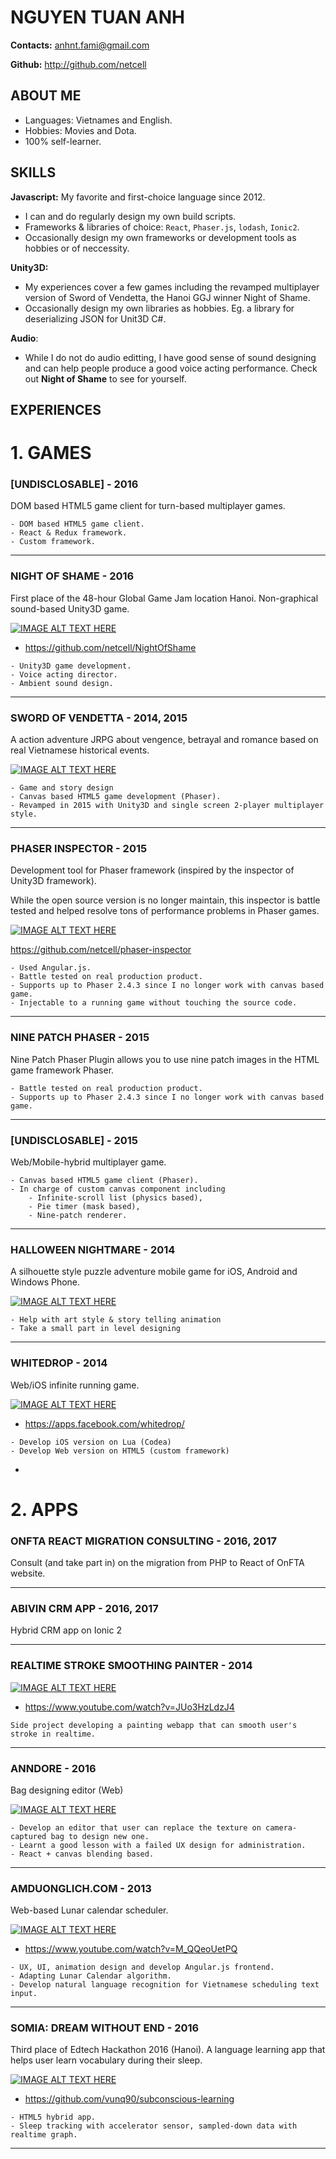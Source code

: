 NGUYEN TUAN ANH
============

**Contacts:** anhnt.fami@gmail.com

**Github:** http://github.com/netcell

ABOUT ME
--------------------

- Languages: Vietnames and English.
- Hobbies: Movies and Dota.
- 100% self-learner.


SKILLS
--------------------

**Javascript:** My favorite and first-choice language since 2012.
 
- I can and do regularly design my own build scripts.
- Frameworks & libraries of choice: `React`, `Phaser.js`, `lodash`, `Ionic2`.
- Occasionally design my own frameworks or development tools as hobbies or of neccessity.

**Unity3D:**

- My experiences cover a few games including the revamped multiplayer version of Sword of Vendetta, the Hanoi GGJ winner Night of Shame.
- Occasionally design my own libraries as hobbies. Eg. a library for deserializing JSON for Unit3D C#.

**Audio**: 

- While I do not do audio editting, I have good sense of sound designing and can help people produce a good voice acting performance. Check out **Night of Shame** to see for yourself.

EXPERIENCES
----------

# 1. GAMES

### [UNDISCLOSABLE] - 2016
DOM based HTML5 game client for turn-based multiplayer games.

```
- DOM based HTML5 game client.
- React & Redux framework.
- Custom framework.
```

----------

### NIGHT OF SHAME - 2016
First place of the 48-hour Global Game Jam location Hanoi.
Non-graphical sound-based Unity3D game. 

[![IMAGE ALT TEXT HERE](http://i.imgur.com/kH3KrD0.png)](https://www.youtube.com/watch?v=_alqaBCXAy0)

- https://github.com/netcell/NightOfShame

```
- Unity3D game development.
- Voice acting director.
- Ambient sound design.
```
----------

### SWORD OF VENDETTA - 2014, 2015
A action adventure JRPG about vengence, betrayal and romance based on real Vietnamese historical events.

[![IMAGE ALT TEXT HERE](http://i.imgur.com/kfNSRad.png)](https://www.youtube.com/watch?v=bFmdAGMzZxY)

```
- Game and story design
- Canvas based HTML5 game development (Phaser).
- Revamped in 2015 with Unity3D and single screen 2-player multiplayer style.
```
----------

### PHASER INSPECTOR - 2015
Development tool for Phaser framework (inspired by the inspector of Unity3D framework).

While the open source version is no longer maintain, this inspector is battle tested and helped resolve tons of performance problems in Phaser games.

[![IMAGE ALT TEXT HERE](http://i.imgur.com/gCljrAF.png)](https://www.youtube.com/watch?v=1QPMxSYwGFc)

https://github.com/netcell/phaser-inspector

```
- Used Angular.js.
- Battle tested on real production product.
- Supports up to Phaser 2.4.3 since I no longer work with canvas based game.
- Injectable to a running game without touching the source code.
```
----------

### NINE PATCH PHASER - 2015

Nine Patch Phaser Plugin allows you to use nine patch images in the HTML game framework Phaser.

```
- Battle tested on real production product.
- Supports up to Phaser 2.4.3 since I no longer work with canvas based game.
```

----------

### [UNDISCLOSABLE] - 2015
Web/Mobile-hybrid multiplayer game.

```
- Canvas based HTML5 game client (Phaser).
- In charge of custom canvas component including
	- Infinite-scroll list (physics based),
	- Pie timer (mask based),
	- Nine-patch renderer. 
```
----------

### HALLOWEEN NIGHTMARE - 2014
A silhouette style puzzle adventure mobile game for iOS, Android and Windows Phone.

[![IMAGE ALT TEXT HERE](http://i.imgur.com/NciXLCa.png)](https://www.youtube.com/watch?v=bEMgjRBAohA)

```
- Help with art style & story telling animation
- Take a small part in level designing
```
---------

### WHITEDROP - 2014
Web/iOS infinite running game.

[![IMAGE ALT TEXT HERE](http://i.imgur.com/nCiJPBu.png)](https://www.youtube.com/watch?v=qFClox5je2Q)

- https://apps.facebook.com/whitedrop/

```
- Develop iOS version on Lua (Codea)
- Develop Web version on HTML5 (custom framework)
```

-

# 2. APPS


### ONFTA REACT MIGRATION CONSULTING - 2016, 2017

Consult (and take part in) on the migration from PHP to React of OnFTA website.

----------

### ABIVIN CRM APP - 2016, 2017

Hybrid CRM app on Ionic 2

----------

### REALTIME STROKE SMOOTHING PAINTER - 2014

[![IMAGE ALT TEXT HERE](http://i.imgur.com/RVmKejX.png)](https://www.youtube.com/watch?v=JUo3HzLdzJ4)

- https://www.youtube.com/watch?v=JUo3HzLdzJ4

```
Side project developing a painting webapp that can smooth user's stroke in realtime.
```
----------

### ANNDORE - 2016
Bag designing editor (Web)

[![IMAGE ALT TEXT HERE](http://i.imgur.com/6uZfWV6.png)](https://www.youtube.com/watch?v=oOSatnSSWiQ)

```
- Develop an editor that user can replace the texture on camera-captured bag to design new one.
- Learnt a good lesson with a failed UX design for administration.
- React + canvas blending based.
```
----------

### AMDUONGLICH.COM - 2013
Web-based Lunar calendar scheduler.

[![IMAGE ALT TEXT HERE](http://i.imgur.com/t1Cku2g.png)](https://www.youtube.com/watch?v=M_QQeoUetPQ)

- https://www.youtube.com/watch?v=M_QQeoUetPQ

```
- UX, UI, animation design and develop Angular.js frontend.
- Adapting Lunar Calendar algorithm.
- Develop natural language recognition for Vietnamese scheduling text input.
```
----------

### SOMIA: DREAM WITHOUT END - 2016
Third place of Edtech Hackathon 2016 (Hanoi).
A language learning app that helps user learn vocabulary during their sleep.

[![IMAGE ALT TEXT HERE](http://i.imgur.com/XsoXZ2S.png)](https://www.youtube.com/watch?v=URGq6sNvzso)

- https://github.com/vunq90/subconscious-learning

```
- HTML5 hybrid app.
- Sleep tracking with accelerator sensor, sampled-down data with realtime graph.
```
---------- 
<!--### OHAY REWARD MANAGEMENT - 2014
Reward management for a multi-network-marketing-like system.

```
- Design and develop data processing flow.
- Develop random user spawner.
```
----------

### SERVER MANAGEMENT APP - 2014
Internal-used management app for company's server running node.js.

```
- Service for authentication, port mapping, domain mapping.
- Service for app management: start/stop/restart, git pull, logging.
- Service for app creation from git repository.
```
----------

### [UNDISCLOSABLE] - 2014
Internal-used Webapp for a logistic company to manage orders, storage, delivery.

```
- Develop Angular.js frontend with dynamic forms and inline-editable tables.
```
------------>